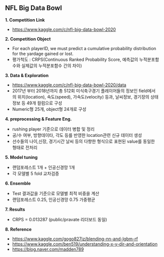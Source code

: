 ## NFL Big Data Bowl

**1. Competition Link**
  - https://www.kaggle.com/c/nfl-big-data-bowl-2020


**2. Competition Object**
  - For each playerID, we must predict a cumulative probability distribution for the yardage gained or lost.
  - 평가척도 : CRPS(Continuous Ranked Probability Score, 예측값의 누적분포함수와 실제값의 누적분포함수 간의 차이)


**3. Data & Exploration**
  - https://www.kaggle.com/c/nfl-big-data-bowl-2020/data
  - 2017년 부터 2018년까지 총 512회 미식축구경기 플레이어들의 정보인 field에서의 위치(location), 속도(speed), 가속도(velocity) 등과, 날씨정보, 경기장의 상태정보 등 49개 컬럼으로 구성
  - Numeric형 25개, object형 24개로 구성  


**4. preprocessing & Feature Eng.**
- rushing player 기준으로 데이터 병합 및 정리
- 공/수 여부, 방향데이타, 각도 등를 반영한 location관련 신규 데이터 생성
- 선수들의 나이,신장, 경기시간 날씨 등의 다향한 형식으로 표현된 value를 동일한 형태로 전처리  


**5. Model tuning**
- 랜덤포레스트 1개 + 인공신경망 1개
- 각 모델별 5 fold 교차검증


**6. Ensemble**
- Test 결과값을 기준으로 모델별 최적 비중을 계산 
- 랜덤포레스트 0.25, 인공신경망 0.75 가중평균


**7. Results**
- CRPS = 0.013287 (public/pravate 리더보드 동일)


**8. Reference**
  - https://www.kaggle.com/gogo827jz/blending-nn-and-lgbm-rf
  - https://www.kaggle.com/ben519/understanding-x-y-dir-and-orientation
  - https://blog.naver.com/madden789
